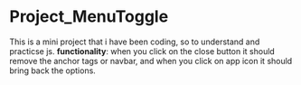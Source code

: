 # Project_MenuToggle
This is a mini project that i have been coding, so to understand and practicse js.
**functionality**: when you click on the close button it should remove the anchor tags or navbar, and when you click on app icon it should bring back the options.
